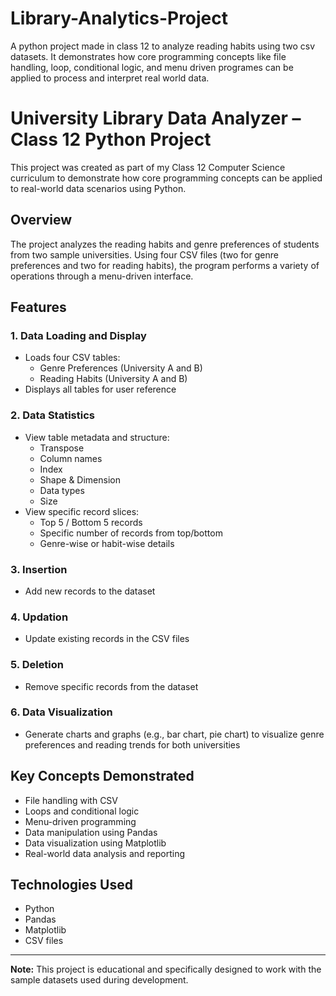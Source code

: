 # Library-Analytics-Project
A python project made in class 12 to analyze reading habits using two csv datasets. It demonstrates how core programming concepts like file handling, loop, conditional logic, and menu driven programes can be applied to process and interpret real world data.

# University Library Data Analyzer – Class 12 Python Project

This project was created as part of my Class 12 Computer Science curriculum to demonstrate how core programming concepts can be applied to real-world data scenarios using Python.

## Overview

The project analyzes the reading habits and genre preferences of students from two sample universities. Using four CSV files (two for genre preferences and two for reading habits), the program performs a variety of operations through a menu-driven interface.

## Features

### 1. Data Loading and Display
- Loads four CSV tables: 
  - Genre Preferences (University A and B)
  - Reading Habits (University A and B)
- Displays all tables for user reference

### 2. Data Statistics
- View table metadata and structure:
  - Transpose
  - Column names
  - Index
  - Shape & Dimension
  - Data types
  - Size
- View specific record slices:
  - Top 5 / Bottom 5 records
  - Specific number of records from top/bottom
  - Genre-wise or habit-wise details

### 3. Insertion
- Add new records to the dataset

### 4. Updation
- Update existing records in the CSV files

### 5. Deletion
- Remove specific records from the dataset

### 6. Data Visualization
- Generate charts and graphs (e.g., bar chart, pie chart) to visualize genre preferences and reading trends for both universities

## Key Concepts Demonstrated
- File handling with CSV
- Loops and conditional logic
- Menu-driven programming
- Data manipulation using Pandas
- Data visualization using Matplotlib
- Real-world data analysis and reporting

## Technologies Used
- Python
- Pandas
- Matplotlib
- CSV files

---

**Note:** This project is educational and specifically designed to work with the sample datasets used during development.
